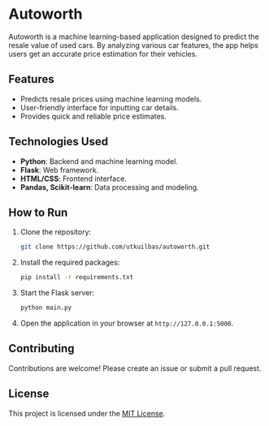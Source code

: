 # Autoworth 
Autoworth is a machine learning-based application designed to predict the resale value of used cars. By analyzing various car features, the app helps users get an accurate price estimation for their vehicles.

## Features
- Predicts resale prices using machine learning models.
- User-friendly interface for inputting car details.
- Provides quick and reliable price estimates.

## Technologies Used
- **Python**: Backend and machine learning model.
- **Flask**: Web framework.
- **HTML/CSS**: Frontend interface.
- **Pandas, Scikit-learn**: Data processing and modeling.

## How to Run
1. Clone the repository:
   ```bash
   git clone https://github.com/utkuilbas/autoworth.git
   ```
2. Install the required packages:
   ```bash
   pip install -r requirements.txt
   ```
3. Start the Flask server:
   ```bash
   python main.py
   ```
4. Open the application in your browser at `http://127.0.0.1:5000`.

## Contributing
Contributions are welcome! Please create an issue or submit a pull request.

## License
This project is licensed under the [MIT License](LICENSE).
